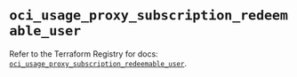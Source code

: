 # `oci_usage_proxy_subscription_redeemable_user`

Refer to the Terraform Registry for docs: [`oci_usage_proxy_subscription_redeemable_user`](https://registry.terraform.io/providers/oracle/oci/7.19.0/docs/resources/usage_proxy_subscription_redeemable_user).
